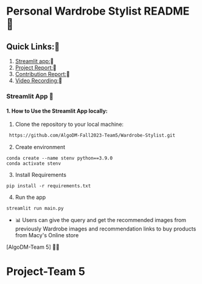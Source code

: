 # Personal Wardrobe Stylist README 🚀

## Quick Links:🔎
1. [Streamlit app:](https://personal-wardrobe-stylist.streamlit.app/)🔗
1. [Project Report:](https://codelabs-preview.appspot.com/?file_id=14KR-KBPghwKZxMpnpFEz6coCYnO3RrRGrVLz4O9mEtU#0)🔗
2. [Contribution Report:]()🔗
3. [Video Recording:](https://drive.google.com/drive/folders/1YITehV_SlPCCdj-_-M0vGtchHutTnBjb?usp=drive_link)🔗



### Streamlit App 🌟

#### 1. How to Use the Streamlit App locally:
1. Clone the repository to your local machine:


  ```bash
   https://github.com/AlgoDM-Fall2023-Team5/Wardrobe-Stylist.git
   ```

2. Create environment
```
conda create --name stenv python==3.9.0
conda activate stenv
   ```

3. Install Requirements
```
pip install -r requirements.txt

   ```
  4. Run the app

   ```
   streamlit run main.py

   ```

- 📊 Users can give the query and get the recommended images from previously Wardrobe images and recommendation links to buy products from Macy's Online store


[AlgoDM-Team 5] 🧑‍💻

# Project-Team 5
